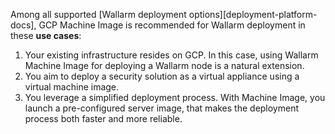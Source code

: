 Among all supported [Wallarm deployment options][deployment-platform-docs], GCP Machine Image is recommended for Wallarm deployment in these **use cases**:

1. Your existing infrastructure resides on GCP. In this case, using Wallarm Machine Image for deploying a Wallarm node is a natural extension.
1. You aim to deploy a security solution as a virtual appliance using a virtual machine image.
1. You leverage a simplified deployment process. With Machine Image, you launch a pre-configured server image, that makes the deployment process both faster and more reliable.
